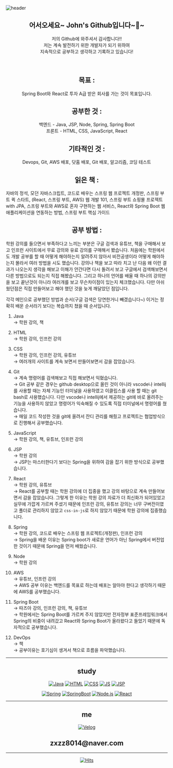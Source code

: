 ![header](https://capsule-render.vercel.app/api?type=waving&color=auto&height=300&section=header&text=Study%20Web&fontSize=90) 

<div align=center><h2>어서오세요~ John's Github입니다~👋~</h2>
 저의 Github에 와주셔서 감사합니다!!<br/>
저는 계속 발전하기 위한 개발자가 되기 위하여<br />
지속적으로 공부하고 생각하고 기록하고 있습니다!
 </div>
<br />
 <br />
<div align=center><h2> 목표 : </h2>
Spring Boot와 React로 투자 A급 받은 회사를 가는 것이 목표입니다.
</div>

<div align=center><h2> 공부한 것 : </h2>
백엔드 - Java, JSP, Node, Spring, Spring Boot <br />
프론트 - HTML, CSS, JavaScript, React
</div>
<div align=center><h2> 기타적인 것 : </h2>
Devops, Git, AWS 배포, 닷홈 배포, Git 배포, 알고리즘, 코딩 테스트
</div>

<div align=center><h2> 읽은 책 :</h2> </div> 
자바의 정석, 모던 자바스크립트, 코드로 배우는 스프링 웹 프로젝트 개정판,
스프링 부트 퀵 스타트, (React, 스프링 부트, AWS) 웹 개발 101,
스프링 부트 쇼핑몰 프로젝트 with JPA, 스프링 부트와 AWS로 혼자 구현하는 웹 서비스, React와 Spring Boot 웹애플리케이션을 연동하는 방법, 스프링 부트 핵심 가이드

<div align=center><h2> 공부 방법 : </h2></div>
학원 강의를 들으면서 부족하다고 느끼는 부분은 구글 검색과 유튜브, 책을 구매해서 보고 인프런 사이트에서 무료 강의와 유료 강의를 구매해서 봤습니다. 처음에는 학원에서도 개발 공부를 할 때 어떻게 해야하는지 알려주지 않아서 비전공생이라 어떻게 해야하는지 몰라서 여러 방법을 시도 했습니다. 강의나 책을 보고 따라 치고 난 다음 왜 이런 결과가 나오는지 생각을 해보고 이해가 안간다면 다시 돌려서 보고 구글에서 검색해보면서 다른 방법으로도 되는지 직접 해봤습니다. 그리고 하나의 언어를 배울 때 하나의 강의만을 보고 끝난것이 아니라 여러개를 보고 무슨차이점이 있는지 체크했습니다. 다만 아쉬웠던점은 직접 만들어보고 해야 했던 것을 늦게 깨달았던 점입니다. 

각각 메인으로 공부했던 방법과 순서(구글 검색은 당연한거니 빼겠습니다~)
이거는 정확히 배운 순서라기 보다는 복습까지 쳤을 때 순서입니다.

1. Java <br />
→ 학원 강의, 책

2. HTML <br />
→ 학원 강의, 인프런 강의

3. CSS <br />
→ 학원 강의, 인프런 강의, 유튜브<br />
→ 여러개의 사이트를 계속 보면서 만들어보면서 감을 잡았습니다.

4. Git<br />
→ 계속 명령어를 검색해보고 직접 해보면서 익혔습니다.<br />
→ Git 공부 같은 경우는 github desktop으로 올린 것이 아니라 vscode나 intellij를 사용할 때는 자체 기능인 터미널을 사용하였고 이클립스를 사용 할 때는 git bash로 사용했습니다. 다만 vscode나 intellij에서 제공하는 git에 바로 올려주는 기능을 사용하지 않았고 명령어가 익숙해질 수 있도록 직접 터미널에서 명령어를 쳤습니다.<br />
→ 매일 코드 작성한 것을 git에 올려서 잔디 관리를 해줬고 프로젝트는 협업방식으로 진행해서 공부했습니다.

5. JavaScript<br />
→ 학원 강의, 책, 유튜브, 인프런 강의

6. JSP <br />
→ 학원 강의<br />
→ JSP는 마스터한다기 보다는 Spring을 위하여 감을 잡기 위한 방식으로 공부했습니다.

7. React<br />
→ 학원 강의, 유튜브<br />
→ React를 공부할 때는 학원 강의에 더 집중을 했고 강의 바탕으로 계속 만들어보면서 감을 잡았습니다. 그렇게 한 이유는 학원 강의 자료가 더 최신화가 되어있었고 실무에 가깝게 가르켜 주셨기 때문에 인프런 강의, 유튜브 강의는 너무 구버전이였고 폴더로 관리하지 않았고 `css-in-js`로 하지 않았기 때문에 학원 강의에 집중했습니다.

8. Spring <br />
→ 학원 강의, 코드로 배우는 스프링 웹 프로젝트(개정판), 인프런 강의 <br />
→ Spring을 배운 이유는 Spring boot가 새로운 언어가 아닌 Spring에서 버전업한 
것이기 때문에 Spring을 먼저 배웠습니다.

9. Node <br />
→ 학원 강의

10. AWS<br />
→ 유튜브, 인프런 강의 <br />
→ AWS 공부 이유는 백엔드를 목표로 하는데 배포는 알아야 한다고 생각하기 때문에 AWS를 공부했습니다.

11. Spring Boot <br />
→ 따즈아 강의, 인프런 강의, 책, 유튜브 <br />
→ 학원에서는 Spring Boot를 가르켜 주지 않았지만 전자정부 표준프레임워크에서 Spring의 비중이 내려갔고 React와 Spring Boot가 올라왔다고 들었기 때문에 독자적으로 공부했습니다.

12. DevOps <br />
→ 책 <br />
→ 공부이유는 호기심이 생겨서 책으로 흐름을 파악했습니다.

---
<div align=center>
<h2 style="text-align :center">study</h2>

[![Java](https://img.shields.io/badge/Java-green?style=flat-square&logo=Java&logoColor=black)](https://github.com/YuYoHan/Java_Study)
[![HTML](https://img.shields.io/badge/HTML-E34F26?style=flat-square&logo=HTML&logoColor=black)](https://github.com/YuYoHan/HTML_CSS)
[![CSS](https://img.shields.io/badge/CSS-1572B6?style=flat-square&logo=HTML&logoColor=black)](https://github.com/YuYoHan/HTML_CSS)
[![JS](https://img.shields.io/badge/JavaScript-F7DF1E?style=flat-square&logo=JavaScript&logoColor=black)](https://github.com/YuYoHan/JS)
[![JSP](https://img.shields.io/badge/JSP-blue?style=flat-square&logo=JSPt&logoColor=black)](https://github.com/YuYoHan/JSP)

[![Spring](https://img.shields.io/badge/Spring-6DB33F?style=flat-square&logo=Spring&logoColor=black)](https://github.com/YuYoHan/Spring)
[![SpringBoot](https://img.shields.io/badge/SpringBoot-6DB33F?style=flat-square&logo=SpringBoot&logoColor=black)](https://github.com/YuYoHan/SpringBoot)
[![Node.js](https://img.shields.io/badge/Node.js-339933?style=flat-square&logo=Node.js&logoColor=black)](https://github.com/YuYoHan/Node.js)
[![React](https://img.shields.io/badge/React-61DAFB?style=flat-square&logo=React&logoColor=black)](https://github.com/YuYoHan/React)

<hr/>
<h2 style="text-align :center">me</h2>

[![Velog](https://img.shields.io/badge/Velog-20C997?style=flat-square&logo=Velog&logoColor=black)](https://velog.io/@zxzz45/series)
<h2 style="text-align:center">
  zxzz8014@naver.com
  </h2> 
  
<hr/>
  
[![Hits](https://hits.seeyoufarm.com/api/count/incr/badge.svg?url=https%3A%2F%2Fgithub.com%2FYuYoHan&count_bg=%2379C83D&title_bg=%23555555&icon=&icon_color=%2335DFF1&title=hits&edge_flat=false)]()
</div>
  

